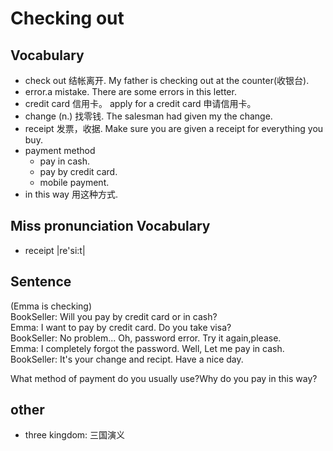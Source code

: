 # Checking out
## Vocabulary
* check out 结帐离开. My father is checking out at the counter(收银台).
* error.a mistake. There are some errors in this letter.
* credit card 信用卡。 apply for a credit card 申请信用卡。
* change (n.) 找零钱. The salesman had given my the change.
* receipt 发票，收据. Make sure you are given a receipt for everything you buy.
* payment method
  * pay in cash.
  * pay by credit card.
  * mobile payment.
* in this way 用这种方式.

## Miss pronunciation Vocabulary
* receipt |re'si:t|

## Sentence
(Emma is checking)  
BookSeller: Will you pay by credit card or in cash?  
Emma: I want to pay by credit card. Do you take visa?  
BookSeller: No problem... Oh, password error. Try it again,please.  
Emma: I completely forgot the password. Well, Let me pay in cash.  
BookSeller: It's your change and recipt. Have a nice day.

What method of payment do you usually use?Why do you pay in this way?  

## other
* three kingdom: 三国演义